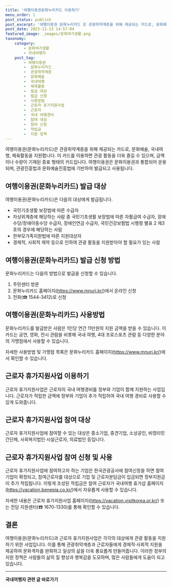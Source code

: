 ```yaml
---
title: '여행이용권문화누리카드 이용하기'
menu_order: 1
post_status: publish
post_excerpt: '여행이용권 문화누리카드 은 관광취약계층을 위해 제공되는 카드로, 문화예술, 국내여행, 체육활동을 지원합니다. 이 카드를 이용하면 관광 활동을 더욱 즐길 수 있으며, 금액이나 수량이 기재된 증표 형태의 카드입니다. 여행이용권은 문화이용권과 통합되어 운용되며, 관광진흥법과 문화예술진흥법에 기반하여 발급되고 사용됩니다.'
post_date: 2023-11-13 14:57:04
featured_image: _images/문화여가생활.png
taxonomy:
    category:
        - 문화여가생활
        - 국내여행자
    post_tag:
        - 여행이용권
        -  문화누리카드
        -  관광취약계층
        -  문화예술
        -  국내여행
        -  체육활동
        -  발급 대상
        -  발급 신청
        -  사용방법
        -  근로자 휴가지원사업
        -  근로자
        -  국내 여행경비
        -  참여 대상
        -  참여 신청
        -  적립금
        -  지원 정책
---
```



여행이용권(문화누리카드)은 관광취약계층을 위해 제공되는 카드로, 문화예술, 국내여행, 체육활동을 지원합니다. 이 카드를 이용하면 관광 활동을 더욱 즐길 수 있으며, 금액이나 수량이 기재된 증표 형태의 카드입니다. 여행이용권은 문화이용권과 통합되어 운용되며, 관광진흥법과 문화예술진흥법에 기반하여 발급되고 사용됩니다.

## 여행이용권(문화누리카드) 발급 대상

여행이용권(문화누리카드)은 다음의 대상에게 발급됩니다.

- 국민기초생활 보장법에 따른 수급자
- 차상위계층에 해당하는 사람 중 국민기초생활 보장법에 따른 자활급여 수급자, 장애수당/장애아동수당 수급자, 장애인연금 수급자, 국민건강보험법 시행령 별표 2 제3호의 경우에 해당하는 사람
- 한부모가족지원법에 따른 지원대상자
- 경제적, 사회적 제약 등으로 인하여 관광 활동을 지원받아야 할 필요가 있는 사람

## 여행이용권(문화누리카드) 발급 신청 방법

문화누리카드는 다음의 방법으로 발급을 신청할 수 있습니다.

1. 주민센터 방문
2. 문화누리카드 홈페이지(https://www.mnuri.kr/)에서 온라인 신청
3. 전화(☎ 1544-3412)로 신청

## 여행이용권(문화누리카드) 사용방법

문화누리카드를 발급받은 사람은 1인당 연간 11만원의 지원 금액을 받을 수 있습니다. 이 카드는 공연, 영화, 전시 관람을 비롯해 국내 여행, 4대 프로스포츠 관람 등 다양한 분야의 가맹점에서 사용할 수 있습니다.

자세한 사용방법 및 가맹점 목록은 문화누리카드 홈페이지(https://www.mnuri.kr/)에서 확인할 수 있습니다.

## 근로자 휴가지원사업 이용하기

근로자 휴가지원사업은 근로자의 국내 여행경비를 정부와 기업이 함께 지원하는 사업입니다. 근로자가 적립한 금액에 정부와 기업이 추가 적립하여 국내 여행 경비로 사용할 수 있게 도와줍니다.

## 근로자 휴가지원사업 참여 대상

근로자 휴가지원사업에 참여할 수 있는 대상은 중소기업, 중견기업, 소상공인, 비영리민간단체, 사회복지법인·시설근로자, 의료법인 등입니다.

## 근로자 휴가지원사업 참여 신청 및 사용

근로자 휴가지원사업에 참여하고자 하는 기업은 한국관광공사에 참여신청을 하면 참여기업이 확정되고, 참여근로자를 대상으로 기업 및 근로자분담금이 입금되면 정부지원금이 추가 적립됩니다. 이렇게 조성된 적립금은 참여 근로자가 국내여행 휴가샵 홈페이지(https://vacation.benepia.co.kr/)에서 자유롭게 사용할 수 있습니다.

자세한 내용은 근로자 휴가지원사업 홈페이지(https://vacation.visitkorea.or.kr/) 또는 전담 지원센터(☎ 1670-1330)를 통해 확인할 수 있습니다.

## 결론

여행이용권(문화누리카드)과 근로자 휴가지원사업은 각각의 대상에게 관광 활동을 지원하기 위한 사업입니다. 이를 통해 관광취약계층과 근로자들에게 경제적·사회적 지원을 제공하여 문화격차를 완화하고 일상의 삶을 더욱 풍요롭게 만들어줍니다. 이러한 정부의 지원 정책은 사람들의 삶의 질 향상과 행복감을 도모하며, 많은 사람들에게 도움이 되고 있습니다.

<!-- wp:separator -->
<hr class="wp-block-separator has-alpha-channel-opacity"/>
<!-- /wp:separator -->

<!-- wp:group {"backgroundColor":"base","layout":{"type":"constrained"}} -->
<div class="wp-block-group has-base-background-color has-background"><!-- wp:paragraph {"align":"center","fontSize":"medium"} -->
<p class="has-text-align-center has-large-font-size"><strong>국내여행자 관련 글 바로가기</strong></p>
<!-- /wp:paragraph -->


<!-- wp:latest-posts
{"categories":[{"id":15374,"count":19,"description":"","link":"https://uknowlaw.com/category/%ea%b5%ad%eb%82%b4%ec%97%ac%ed%96%89%ec%9e%90/","name":"국내여행자","slug":"국내여행자","taxonomy":"category","parent":0,"meta":[],"_links":{"self":[{"href":"https://uknowlaw.com/wp-json/wp/v2/categories/15374"}],"collection":[{"href":"https://uknowlaw.com/wp-json/wp/v2/categories"}],"about":[{"href":"https://uknowlaw.com/wp-json/wp/v2/taxonomies/category"}],"wp:post_type":[{"href":"https://uknowlaw.com/wp-json/wp/v2/posts?categories=15374"}],"curies":[{"name":"wp","href":"https://api.w.org/{rel}","templated":true}]}}],"postsToShow":100,"excerptLength":28,"postLayout":"grid","columns":2,"featuredImageAlign":"left","featuredImageSizeSlug":"large","fontSize":"small"} /--></div>
<!-- /wp:group -->